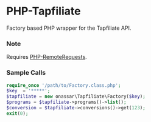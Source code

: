 # PHP-Tapfiliate
Factory based PHP wrapper for the Tapfiliate API.

### Note
Requires
[PHP-RemoteRequests](https://github.com/onassar/PHP-RemoteRequests).

### Sample Calls
``` php
require_once '/path/to/Factory.class.php';
$key  = '*****';
$tapfiliate = new onassar\Tapfiliate\Factory($key);
$programs = $tapfiliate->programs()->list();
$conversion = $tapfiliate->conversions()->get(123);
exit(0);
```
